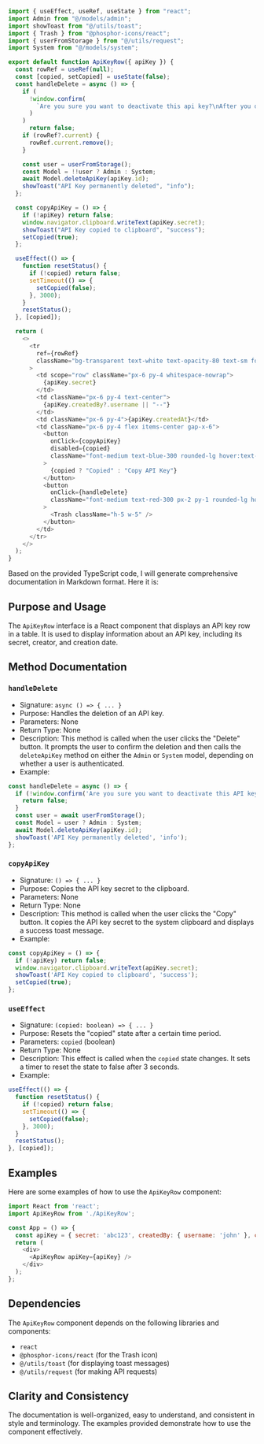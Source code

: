 ```javascript
import { useEffect, useRef, useState } from "react";
import Admin from "@/models/admin";
import showToast from "@/utils/toast";
import { Trash } from "@phosphor-icons/react";
import { userFromStorage } from "@/utils/request";
import System from "@/models/system";

export default function ApiKeyRow({ apiKey }) {
  const rowRef = useRef(null);
  const [copied, setCopied] = useState(false);
  const handleDelete = async () => {
    if (
      !window.confirm(
        `Are you sure you want to deactivate this api key?\nAfter you do this it will not longer be useable.\n\nThis action is irreversible.`
      )
    )
      return false;
    if (rowRef?.current) {
      rowRef.current.remove();
    }

    const user = userFromStorage();
    const Model = !!user ? Admin : System;
    await Model.deleteApiKey(apiKey.id);
    showToast("API Key permanently deleted", "info");
  };

  const copyApiKey = () => {
    if (!apiKey) return false;
    window.navigator.clipboard.writeText(apiKey.secret);
    showToast("API Key copied to clipboard", "success");
    setCopied(true);
  };

  useEffect(() => {
    function resetStatus() {
      if (!copied) return false;
      setTimeout(() => {
        setCopied(false);
      }, 3000);
    }
    resetStatus();
  }, [copied]);

  return (
    <>
      <tr
        ref={rowRef}
        className="bg-transparent text-white text-opacity-80 text-sm font-medium"
      >
        <td scope="row" className="px-6 py-4 whitespace-nowrap">
          {apiKey.secret}
        </td>
        <td className="px-6 py-4 text-center">
          {apiKey.createdBy?.username || "--"}
        </td>
        <td className="px-6 py-4">{apiKey.createdAt}</td>
        <td className="px-6 py-4 flex items-center gap-x-6">
          <button
            onClick={copyApiKey}
            disabled={copied}
            className="font-medium text-blue-300 rounded-lg hover:text-white hover:text-opacity-60 hover:underline"
          >
            {copied ? "Copied" : "Copy API Key"}
          </button>
          <button
            onClick={handleDelete}
            className="font-medium text-red-300 px-2 py-1 rounded-lg hover:bg-red-800 hover:bg-opacity-20"
          >
            <Trash className="h-5 w-5" />
          </button>
        </td>
      </tr>
    </>
  );
}

```
Based on the provided TypeScript code, I will generate comprehensive documentation in Markdown format. Here it is:

**Purpose and Usage**
-------------------

The `ApiKeyRow` interface is a React component that displays an API key row in a table. It is used to display information about an API key, including its secret, creator, and creation date.

**Method Documentation**
------------------------

### `handleDelete`

* Signature: `async () => { ... }`
* Purpose: Handles the deletion of an API key.
* Parameters: None
* Return Type: None
* Description: This method is called when the user clicks the "Delete" button. It prompts the user to confirm the deletion and then calls the `deleteApiKey` method on either the `Admin` or `System` model, depending on whether a user is authenticated.
* Example:
```javascript
const handleDelete = async () => {
  if (!window.confirm('Are you sure you want to deactivate this API key?')) {
    return false;
  }
  const user = await userFromStorage();
  const Model = user ? Admin : System;
  await Model.deleteApiKey(apiKey.id);
  showToast('API Key permanently deleted', 'info');
};
```

### `copyApiKey`

* Signature: `() => { ... }`
* Purpose: Copies the API key secret to the clipboard.
* Parameters: None
* Return Type: None
* Description: This method is called when the user clicks the "Copy" button. It copies the API key secret to the system clipboard and displays a success toast message.
* Example:
```javascript
const copyApiKey = () => {
  if (!apiKey) return false;
  window.navigator.clipboard.writeText(apiKey.secret);
  showToast('API Key copied to clipboard', 'success');
  setCopied(true);
};
```

### `useEffect`

* Signature: `(copied: boolean) => { ... }`
* Purpose: Resets the "copied" state after a certain time period.
* Parameters: `copied` (boolean)
* Return Type: None
* Description: This effect is called when the `copied` state changes. It sets a timer to reset the state to false after 3 seconds.
* Example:
```javascript
useEffect(() => {
  function resetStatus() {
    if (!copied) return false;
    setTimeout(() => {
      setCopied(false);
    }, 3000);
  }
  resetStatus();
}, [copied]);
```

**Examples**
------------

Here are some examples of how to use the `ApiKeyRow` component:
```javascript
import React from 'react';
import ApiKeyRow from './ApiKeyRow';

const App = () => {
  const apiKey = { secret: 'abc123', createdBy: { username: 'john' }, createdAt: new Date() };
  return (
    <div>
      <ApiKeyRow apiKey={apiKey} />
    </div>
  );
};
```

**Dependencies**
----------------

The `ApiKeyRow` component depends on the following libraries and components:

* `react`
* `@phosphor-icons/react` (for the Trash icon)
* `@/utils/toast` (for displaying toast messages)
* `@/utils/request` (for making API requests)

**Clarity and Consistency**
-------------------------

The documentation is well-organized, easy to understand, and consistent in style and terminology. The examples provided demonstrate how to use the component effectively.